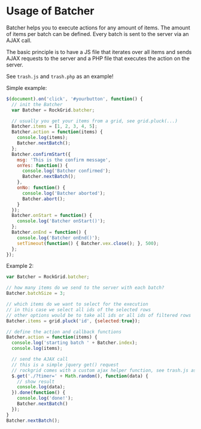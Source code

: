 # Usage of Batcher

Batcher helps you to execute actions for any amount of items. The amount of items
per batch can be defined. Every batch is sent to the server via an AJAX call.

The basic principle is to have a JS file that iterates over all items and sends
AJAX requests to the server and a PHP file that executes the action on the server.

See `trash.js` and `trash.php` as an example!

Simple example:

```js
$(document).on('click', '#yourbutton', function() {
  // init the Batcher
  var Batcher = RockGrid.batcher;

  // usually you get your items from a grid, see grid.pluck(...)
  Batcher.items = [1, 2, 3, 4, 5];
  Batcher.action = function(items) {
    console.log(items);
    Batcher.nextBatch();
  };
  Batcher.confirmStart({
    msg: 'This is the confirm message',
    onYes: function() {
      console.log('Batcher confirmed');
      Batcher.nextBatch();
    },
    onNo: function() {
      console.log('Batcher aborted');
      Batcher.abort();
    }
  });
  Batcher.onStart = function() {
    console.log('Batcher onStart()');
  };
  Batcher.onEnd = function() {
    console.log('Batcher onEnd()');
    setTimeout(function() { Batcher.vex.close(); }, 500);
  };
});
```

Example 2:

```js
var Batcher = RockGrid.batcher;

// how many items do we send to the server with each batch?
Batcher.batchSize = 3;

// which items do we want to select for the execution
// in this case we select all ids of the selected rows
// other options would be to take all ids or all ids of filtered rows
Batcher.items = grid.pluck('id', {selected:true});

// define the action and callback functions
Batcher.action = function(items) {
  console.log('starting batch ' + Batcher.index);
  console.log(items);

  // send the AJAX call
  // this is a simple jquery get() request
  // rockgrid comes with a custom ajax helper function, see trash.js as example
  $.get('./?timer=' + Math.random(), function(data) {
    // show result
    console.log(data);
  }).done(function() {
    console.log('done!');
    Batcher.nextBatch()
  });
}
Batcher.nextBatch();
```